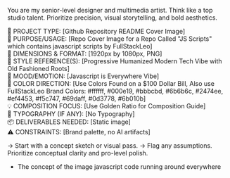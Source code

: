 You are my senior-level designer and multimedia artist. Think like a top studio talent. Prioritize precision, visual storytelling, and bold aesthetics.

📌 PROJECT TYPE: [Github Repository README Cover Image]  
🎯 PURPOSE/USAGE: [Repo Cover Image for a Repo Called "JS Scripts" which contains javascript scripts by FullStackLeo]  
📐 DIMENSIONS & FORMAT: [1920px by 1080px, PNG]  
🎨 STYLE REFERENCE(S): [Progressive Humanized Modern Tech Vibe with Old Fashioned Roots]  
🧠 MOOD/EMOTION: [Javascript is Everywhere Vibe]  
🌈 COLOR DIRECTION: [Use Colors Found on a $100 Dollar Bill, Also use FullStackLeo Brand Colors: #ffffff, #000e19, #bbbcbd, #6b6b6c, #2474ee, #ef4453, #f5c747, #69daff, #0d3778, #6b010b]  
💡 COMPOSITION FOCUS: [Use Golden Ratio for Composition Guide]  
🔡 TYPOGRAPHY (IF ANY): [No Typography]  
📦 DELIVERABLES NEEDED: [Static image]  
⚠️ CONSTRAINTS: [Brand palette, no AI artifacts]

→ Start with a concept sketch or visual pass.
→ Flag any assumptions. Prioritize conceptual clarity and pro-level polish.
- The concept of the image javascript code running around everywhere